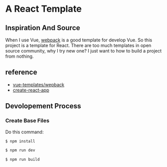# A React Template

## Inspiration And Source

When I use Vue, [webpack](https://github.com/vuejs-templates/webpack) is a good template for develop Vue. So this project is a template for React. There are too much templates in open source community, why I try new one? I just want to how to build a project from nothing.

## reference

* [vue-templates/wepback](https://github.com/vuejs-templates/webpack)
* [create-react-app](https://github.com/facebook/create-react-app)

## Devolopement Process

### Create Base Files

Do this command:

```bash
$ npm install

$ npm run dev

$ npm run build
```

